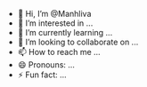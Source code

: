 - 👋 Hi, I’m @Manhliva
- 👀 I’m interested in ...
- 🌱 I’m currently learning ...
- 💞️ I’m looking to collaborate on ...
- 📫 How to reach me ...
- 😄 Pronouns: ...
- ⚡ Fun fact: ...

<!---
Manhliva/Manhliva is a ✨ special ✨ repository because its `README.md` (this file) appears on your GitHub profile.
You can click the Preview link to take a look at your changes.
--->
